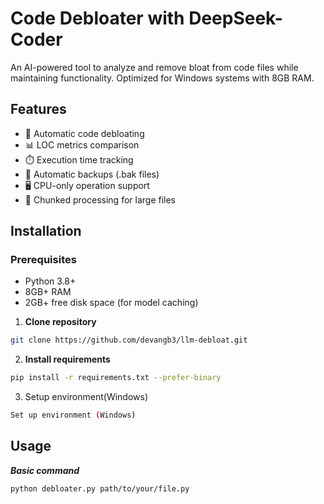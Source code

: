 # Code Debloater with DeepSeek-Coder

An AI-powered tool to analyze and remove bloat from code files while maintaining functionality. Optimized for Windows systems with 8GB RAM.

## Features
- 🧹 Automatic code debloating
- 📊 LOC metrics comparison
- ⏱️ Execution time tracking
- 💾 Automatic backups (.bak files)
- 🖥️ CPU-only operation support
- 🔄 Chunked processing for large files

## Installation

### Prerequisites
- Python 3.8+
- 8GB+ RAM
- 2GB+ free disk space (for model caching)

1. **Clone repository**
```bash
git clone https://github.com/devangb3/llm-debloat.git
```
2. **Install requirements**
```bash
pip install -r requirements.txt --prefer-binary
```
3. Setup environment(Windows)
```bash
Set up environment (Windows)
```

## Usage

***Basic command***

```bash
python debloater.py path/to/your/file.py
```

